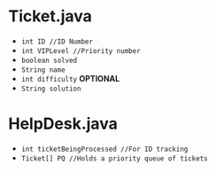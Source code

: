 # Ticket.java
- `int ID //ID Number`
- `int VIPLevel //Priority number`
- `boolean solved`
- `String name`
- `int difficulty` __OPTIONAL__
- `String solution`
# HelpDesk.java
- `int ticketBeingProcessed //For ID tracking`
- `Ticket[] PQ //Holds a priority queue of tickets`
